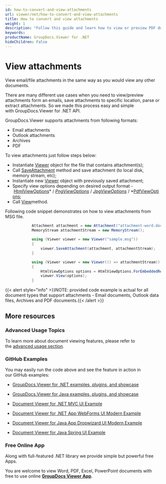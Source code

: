 ```yaml
---
id: how-to-convert-and-view-attachments
url: viewer/net/how-to-convert-and-view-attachments
title: How to convert and view attachments
weight: 1
description: "Follow this guide and learn how to view or preview PDF document, Outlook data file or email attachments with file viewer by GroupDocs."
keywords: 
productName: GroupDocs.Viewer for .NET
hideChildren: False
---
```

# View attachments

View email/file attachments in the same way as you would view any other documents.

There are many different use cases when you need to view/preview attachments form an emails, save attachments to specific location, parse or extract attachments. So we made this process easy and simple with GroupDocs.Viewer for .NET API.

GroupDocs.Viewer supports attachments from following formats:

*   Email attachments
*   Outlook attachments
*   Archives
*   PDF

To view attachments just follow steps below:

*   Instantiate [Viewer](https://apireference.groupdocs.com/net/viewer/groupdocs.viewer/viewer) object for the file that contains attachment(s);
*   Call [SaveAttachment](https://apireference.groupdocs.com/net/viewer/groupdocs.viewer/viewer/methods/saveattachment) method and save attachment (to local disk, memory stream, etc);
*   Instantiate new [Viewer](https://apireference.groupdocs.com/net/viewer/groupdocs.viewer/viewer) object with previously saved attachment;
*   Specify view options depending on desired output format - [HtmlViewOptions](https://apireference.groupdocs.com/net/viewer/groupdocs.viewer.options/htmlviewoptions)* / *[PngViewOptions](https://apireference.groupdocs.com/net/viewer/groupdocs.viewer.options/pngviewoptions)* / *[JpgViewOptions](https://apireference.groupdocs.com/net/viewer/groupdocs.viewer.options/jpgviewoptions)* / *[PdfViewOptions](https://apireference.groupdocs.com/net/viewer/groupdocs.viewer.options/pdfviewoptions);
*   Call [View](https://apireference.groupdocs.com/net/viewer/groupdocs.viewer/viewer/methods/view)method.

Following code snippet demonstrates on how to view attachments from MSG file.

```csharp
 			Attachment attachment = new Attachment("attachment-word.doc");           
			MemoryStream attachmentStream = new MemoryStream();
            
            using (Viewer viewer = new Viewer("sample.msg"))
			{
	            viewer.SaveAttachment(attachment, attachmentStream); 
			}

            using (Viewer viewer = new Viewer(() => attachmentStream))
            {
                HtmlViewOptions options = HtmlViewOptions.ForEmbeddedResources();
                viewer.View(options);
            }
```

{{< alert style="info" >}}NOTE: provided code example is actual for all document types that support attachments - Email documents, Outlook data files, Archives and PDF documents.{{< /alert >}}

## More resources

### Advanced Usage Topics

To learn more about document viewing features, please refer to the [advanced usage section](Advanced%2Bfeatures.html).

### GitHub Examples

You may easily run the code above and see the feature in action in our GitHub examples:

*   [GroupDocs.Viewer for .NET examples, plugins, and showcase](https://github.com/groupdocs-viewer/GroupDocs.Viewer-for-.NET)
    
*   [GroupDocs.Viewer for Java examples, plugins, and showcase](https://github.com/groupdocs-viewer/GroupDocs.Viewer-for-Java)
    
*   [Document Viewer for .NET MVC UI Example](https://github.com/groupdocs-viewer/GroupDocs.Viewer-for-.NET-MVC) 
    
*   [Document Viewer for .NET App WebForms UI Modern Example](https://github.com/groupdocs-viewer/GroupDocs.Viewer-for-.NET-WebForms)
    
*   [Document Viewer for Java App Dropwizard UI Modern Example](https://github.com/groupdocs-viewer/GroupDocs.Viewer-for-Java-Dropwizard)
    
*   [Document Viewer for Java Spring UI Example](https://github.com/groupdocs-viewer/GroupDocs.Viewer-for-Java-Spring)
    

### Free Online App

Along with full-featured .NET library we provide simple but powerful free Apps.

You are welcome to view Word, PDF, Excel, PowerPoint documents with free to use online **[GroupDocs Viewer App](https://products.groupdocs.app/viewer)**.
